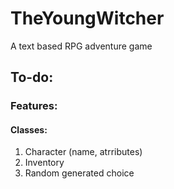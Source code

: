 # TheYoungWitcher
A text based RPG adventure game

## To-do:

### Features:

#### Classes:

1. Character (name, atrributes)
2. Inventory
3. Random generated choice
